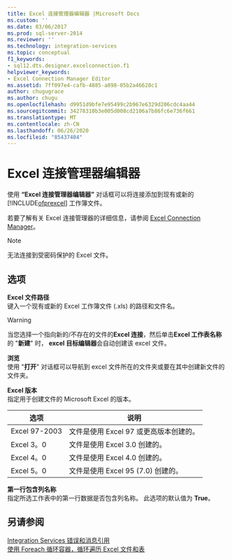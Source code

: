 ```yaml
---
title: Excel 连接管理器编辑器 |Microsoft Docs
ms.custom: ''
ms.date: 03/06/2017
ms.prod: sql-server-2014
ms.reviewer: ''
ms.technology: integration-services
ms.topic: conceptual
f1_keywords:
- sql12.dts.designer.excelconnection.f1
helpviewer_keywords:
- Excel Connection Manager Editor
ms.assetid: 7ff097e4-cafb-4885-a898-05b2a46628c1
author: chugugrace
ms.author: chugu
ms.openlocfilehash: d9951d9bfe7e95499c2b967e6329d206cdc4aa44
ms.sourcegitcommit: 34278310b3e005d008cd2106a7b86fc6e736f661
ms.translationtype: MT
ms.contentlocale: zh-CN
ms.lasthandoff: 06/26/2020
ms.locfileid: "85437404"
---
```

# <a name="excel-connection-manager-editor"></a>Excel 连接管理器编辑器
  使用 **“Excel 连接管理器编辑器”** 对话框可以将连接添加到现有或新的 [!INCLUDE[ofprexcel](../includes/ofprexcel-md.md)] 工作簿文件。  
  
 若要了解有关 Excel 连接管理器的详细信息，请参阅 [Excel Connection Manager](connection-manager/excel-connection-manager.md)。  
  
> [!NOTE]  
>  无法连接到受密码保护的 Excel 文件。  
  
## <a name="options"></a>选项  
 **Excel 文件路径**  
 键入一个现有或新的 Excel 工作簿文件 (.xls) 的路径和文件名。  
  
> [!WARNING]  
>  当您选择一个指向新的/不存在的文件的**Excel 连接**，然后单击**Excel 工作表名称**的 "**新建**" 时， **excel 目标编辑器**会自动创建该 excel 文件。  
  
 **浏览**  
 使用 "**打开**" 对话框可以导航到 excel 文件所在的文件夹或要在其中创建新文件的文件夹。  
  
 **Excel 版本**  
 指定用于创建文件的 Microsoft Excel 的版本。  
  
|选项|说明|  
|------------|-----------------|  
|Excel 97-2003|文件是使用 Excel 97 或更高版本创建的。|  
|Excel 3。0|文件是使用 Excel 3.0 创建的。|  
|Excel 4。0|文件是使用 Excel 4.0 创建的。|  
|Excel 5。0|文件是使用 Excel 95 (7.0) 创建的。|  
  
 **第一行包含列名称**  
 指定所选工作表中的第一行数据是否包含列名称。 此选项的默认值为 **True**。  
  
## <a name="see-also"></a>另请参阅  
 [Integration Services 错误和消息引用](../../2014/integration-services/integration-services-error-and-message-reference.md)   
 [使用 Foreach 循环容器，循环遍历 Excel 文件和表](control-flow/foreach-loop-container.md)  
  
  
